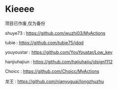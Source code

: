 # Kieeee


项目已作废,仅为备份


shuye73   :  https://github.com/wuzhi03/MyActions

tubie :   https://github.com/tubie75/jdqd

youyoustar : https://github.com/YouYoustar/Low_key

hanjiuhajiun  : https://github.com/hajiuhajiu/jdsign1112

Choicc  :   https://github.com/Choicc/MyActions

龙王 :  https://github.com/nianyuguai/longzhuzhu
